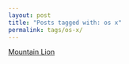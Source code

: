 ```yaml
---
layout: post
title: "Posts tagged with: os x"
permalink: tags/os-x/
---
```

[Mountain Lion](/2012/02/mountain-lion)
